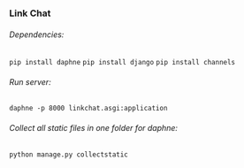### Link Chat

###### Dependencies: 

`pip install daphne`
`pip install django`
`pip install channels`

###### Run server: 
`daphne -p 8000 linkchat.asgi:application`

###### Collect all static files in one folder for daphne: 
`python manage.py collectstatic `